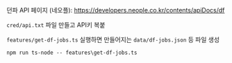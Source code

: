 던파 API 페이지 (네오플): https://developers.neople.co.kr/contents/apiDocs/df

`cred/api.txt` 파일 만들고 API키 복붙

`features/get-df-jobs.ts` 실행하면 만들어지는 `data/df-jobs.json` 등 파일 생성

```
npm run ts-node -- features\get-df-jobs.ts
```